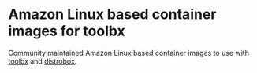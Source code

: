 # Amazon Linux based container images for toolbx

Community maintained Amazon Linux based container images to use with [toolbx](https://github.com/containers/toolbox) and [distrobox](https://github.com/89luca89/distrobox).
